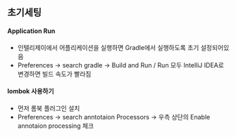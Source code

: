 ## 초기세팅
#### Application Run
- 인텔리제이에서 어플리케이션을 실행하면 Gradle에서 실행하도록 초기 설정되어있음
- Preferences -> search gradle -> Build and Run / Run 모두 IntelliJ IDEA로 변경하면 빌드 속도가 빨라짐
#### lombok 사용하기 
- 먼저 롬북 플러그인 설치 
- Preferences -> search anntotaion Processors -> 우측 상단의 Enable annotaion processing 체크 